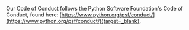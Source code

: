 Our Code of Conduct follows the Python Software Foundation's Code of Conduct, found here: [https://www.python.org/psf/conduct/](https://www.python.org/psf/conduct/){target=_blank}.
